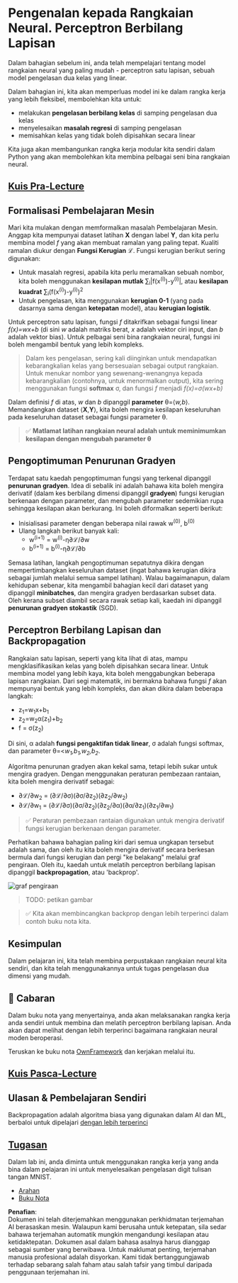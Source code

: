 # Pengenalan kepada Rangkaian Neural. Perceptron Berbilang Lapisan

Dalam bahagian sebelum ini, anda telah mempelajari tentang model rangkaian neural yang paling mudah - perceptron satu lapisan, sebuah model pengelasan dua kelas yang linear.

Dalam bahagian ini, kita akan memperluas model ini ke dalam rangka kerja yang lebih fleksibel, membolehkan kita untuk:

* melakukan **pengelasan berbilang kelas** di samping pengelasan dua kelas
* menyelesaikan **masalah regresi** di samping pengelasan
* memisahkan kelas yang tidak boleh dipisahkan secara linear

Kita juga akan membangunkan rangka kerja modular kita sendiri dalam Python yang akan membolehkan kita membina pelbagai seni bina rangkaian neural.

## [Kuis Pra-Lecture](https://red-field-0a6ddfd03.1.azurestaticapps.net/quiz/104)

## Formalisasi Pembelajaran Mesin

Mari kita mulakan dengan memformalkan masalah Pembelajaran Mesin. Anggap kita mempunyai dataset latihan **X** dengan label **Y**, dan kita perlu membina model *f* yang akan membuat ramalan yang paling tepat. Kualiti ramalan diukur dengan **Fungsi Kerugian** ℒ. Fungsi kerugian berikut sering digunakan:

* Untuk masalah regresi, apabila kita perlu meramalkan sebuah nombor, kita boleh menggunakan **kesilapan mutlak** ∑<sub>i</sub>|f(x<sup>(i)</sup>)-y<sup>(i)</sup>|, atau **kesilapan kuadrat** ∑<sub>i</sub>(f(x<sup>(i)</sup>)-y<sup>(i)</sup>)<sup>2</sup>
* Untuk pengelasan, kita menggunakan **kerugian 0-1** (yang pada dasarnya sama dengan **ketepatan** model), atau **kerugian logistik**.

Untuk perceptron satu lapisan, fungsi *f* ditakrifkan sebagai fungsi linear *f(x)=wx+b* (di sini *w* adalah matriks berat, *x* adalah vektor ciri input, dan *b* adalah vektor bias). Untuk pelbagai seni bina rangkaian neural, fungsi ini boleh mengambil bentuk yang lebih kompleks.

> Dalam kes pengelasan, sering kali diinginkan untuk mendapatkan kebarangkalian kelas yang bersesuaian sebagai output rangkaian. Untuk menukar nombor yang sewenang-wenangnya kepada kebarangkalian (contohnya, untuk menormalkan output), kita sering menggunakan fungsi **softmax** σ, dan fungsi *f* menjadi *f(x)=σ(wx+b)*

Dalam definisi *f* di atas, *w* dan *b* dipanggil **parameter** θ=⟨*w,b*⟩. Memandangkan dataset ⟨**X**,**Y**⟩, kita boleh mengira kesilapan keseluruhan pada keseluruhan dataset sebagai fungsi parameter θ.

> ✅ **Matlamat latihan rangkaian neural adalah untuk meminimumkan kesilapan dengan mengubah parameter θ**

## Pengoptimuman Penurunan Gradyen

Terdapat satu kaedah pengoptimuman fungsi yang terkenal dipanggil **penurunan gradyen**. Idea di sebalik ini adalah bahawa kita boleh mengira derivatif (dalam kes berbilang dimensi dipanggil **gradyen**) fungsi kerugian berkenaan dengan parameter, dan mengubah parameter sedemikian rupa sehingga kesilapan akan berkurang. Ini boleh diformalkan seperti berikut:

* Inisialisasi parameter dengan beberapa nilai rawak w<sup>(0)</sup>, b<sup>(0)</sup>
* Ulang langkah berikut banyak kali:
    - w<sup>(i+1)</sup> = w<sup>(i)</sup>-η∂ℒ/∂w
    - b<sup>(i+1)</sup> = b<sup>(i)</sup>-η∂ℒ/∂b

Semasa latihan, langkah pengoptimuman sepatutnya dikira dengan mempertimbangkan keseluruhan dataset (ingat bahawa kerugian dikira sebagai jumlah melalui semua sampel latihan). Walau bagaimanapun, dalam kehidupan sebenar, kita mengambil bahagian kecil dari dataset yang dipanggil **minibatches**, dan mengira gradyen berdasarkan subset data. Oleh kerana subset diambil secara rawak setiap kali, kaedah ini dipanggil **penurunan gradyen stokastik** (SGD).

## Perceptron Berbilang Lapisan dan Backpropagation

Rangkaian satu lapisan, seperti yang kita lihat di atas, mampu mengklasifikasikan kelas yang boleh dipisahkan secara linear. Untuk membina model yang lebih kaya, kita boleh menggabungkan beberapa lapisan rangkaian. Dari segi matematik, ini bermakna bahawa fungsi *f* akan mempunyai bentuk yang lebih kompleks, dan akan dikira dalam beberapa langkah:
* z<sub>1</sub>=w<sub>1</sub>x+b<sub>1</sub>
* z<sub>2</sub>=w<sub>2</sub>α(z<sub>1</sub>)+b<sub>2</sub>
* f = σ(z<sub>2</sub>)

Di sini, α adalah **fungsi pengaktifan tidak linear**, σ adalah fungsi softmax, dan parameter θ=<*w<sub>1</sub>,b<sub>1</sub>,w<sub>2</sub>,b<sub>2</sub>*.

Algoritma penurunan gradyen akan kekal sama, tetapi lebih sukar untuk mengira gradyen. Dengan menggunakan peraturan pembezaan rantaian, kita boleh mengira derivatif sebagai:

* ∂ℒ/∂w<sub>2</sub> = (∂ℒ/∂σ)(∂σ/∂z<sub>2</sub>)(∂z<sub>2</sub>/∂w<sub>2</sub>)
* ∂ℒ/∂w<sub>1</sub> = (∂ℒ/∂σ)(∂σ/∂z<sub>2</sub>)(∂z<sub>2</sub>/∂α)(∂α/∂z<sub>1</sub>)(∂z<sub>1</sub>/∂w<sub>1</sub>)

> ✅ Peraturan pembezaan rantaian digunakan untuk mengira derivatif fungsi kerugian berkenaan dengan parameter.

Perhatikan bahawa bahagian paling kiri dari semua ungkapan tersebut adalah sama, dan oleh itu kita boleh mengira derivatif secara berkesan bermula dari fungsi kerugian dan pergi "ke belakang" melalui graf pengiraan. Oleh itu, kaedah untuk melatih perceptron berbilang lapisan dipanggil **backpropagation**, atau 'backprop'.

<img alt="graf pengiraan" src="images/ComputeGraphGrad.png"/>

> TODO: petikan gambar

> ✅ Kita akan membincangkan backprop dengan lebih terperinci dalam contoh buku nota kita.  

## Kesimpulan

Dalam pelajaran ini, kita telah membina perpustakaan rangkaian neural kita sendiri, dan kita telah menggunakannya untuk tugas pengelasan dua dimensi yang mudah.

## 🚀 Cabaran

Dalam buku nota yang menyertainya, anda akan melaksanakan rangka kerja anda sendiri untuk membina dan melatih perceptron berbilang lapisan. Anda akan dapat melihat dengan lebih terperinci bagaimana rangkaian neural moden beroperasi.

Teruskan ke buku nota [OwnFramework](../../../../../lessons/3-NeuralNetworks/04-OwnFramework/OwnFramework.ipynb) dan kerjakan melalui itu.

## [Kuis Pasca-Lecture](https://red-field-0a6ddfd03.1.azurestaticapps.net/quiz/204)

## Ulasan & Pembelajaran Sendiri

Backpropagation adalah algoritma biasa yang digunakan dalam AI dan ML, berbaloi untuk dipelajari [dengan lebih terperinci](https://wikipedia.org/wiki/Backpropagation)

## [Tugasan](lab/README.md)

Dalam lab ini, anda diminta untuk menggunakan rangka kerja yang anda bina dalam pelajaran ini untuk menyelesaikan pengelasan digit tulisan tangan MNIST.

* [Arahan](lab/README.md)
* [Buku Nota](../../../../../lessons/3-NeuralNetworks/04-OwnFramework/lab/MyFW_MNIST.ipynb)

**Penafian**:  
Dokumen ini telah diterjemahkan menggunakan perkhidmatan terjemahan AI berasaskan mesin. Walaupun kami berusaha untuk ketepatan, sila sedar bahawa terjemahan automatik mungkin mengandungi kesilapan atau ketidaktepatan. Dokumen asal dalam bahasa asalnya harus dianggap sebagai sumber yang berwibawa. Untuk maklumat penting, terjemahan manusia profesional adalah disyorkan. Kami tidak bertanggungjawab terhadap sebarang salah faham atau salah tafsir yang timbul daripada penggunaan terjemahan ini.